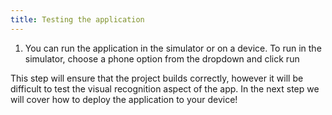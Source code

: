 ```yaml
---
title: Testing the application
---
```


1. You can run the application in the simulator or on a device. To run in the simulator, choose a phone option from the dropdown and click run

This step will ensure that the project builds correctly, however it will  be difficult to test the visual recognition aspect of the app. In the next step we will cover how to deploy the application to your device!
